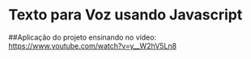 # Texto para Voz usando Javascript

##Aplicação do projeto ensinando no vídeo:
https://www.youtube.com/watch?v=y__W2hV5Ln8
